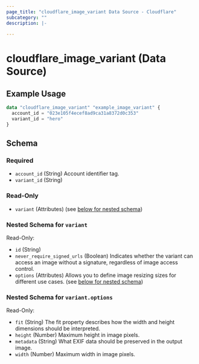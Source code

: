```yaml
---
page_title: "cloudflare_image_variant Data Source - Cloudflare"
subcategory: ""
description: |-
  
---
```


# cloudflare_image_variant (Data Source)



## Example Usage

```terraform
data "cloudflare_image_variant" "example_image_variant" {
  account_id = "023e105f4ecef8ad9ca31a8372d0c353"
  variant_id = "hero"
}
```

<!-- schema generated by tfplugindocs -->
## Schema

### Required

- `account_id` (String) Account identifier tag.
- `variant_id` (String)

### Read-Only

- `variant` (Attributes) (see [below for nested schema](#nestedatt--variant))

<a id="nestedatt--variant"></a>
### Nested Schema for `variant`

Read-Only:

- `id` (String)
- `never_require_signed_urls` (Boolean) Indicates whether the variant can access an image without a signature, regardless of image access control.
- `options` (Attributes) Allows you to define image resizing sizes for different use cases. (see [below for nested schema](#nestedatt--variant--options))

<a id="nestedatt--variant--options"></a>
### Nested Schema for `variant.options`

Read-Only:

- `fit` (String) The fit property describes how the width and height dimensions should be interpreted.
- `height` (Number) Maximum height in image pixels.
- `metadata` (String) What EXIF data should be preserved in the output image.
- `width` (Number) Maximum width in image pixels.


